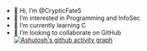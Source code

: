 - 👋 Hi, I’m @CrypticFate5
- 👀 I’m interested in Programming and InfoSec
- 🌱 I’m currently learning C
- 💞️ I’m looking to collaborate on GitHub
[![Ashutosh's github activity graph](https://activity-graph.herokuapp.com/graph?username=crypticfate5)](https://github.com/ashutosh00710/github-readme-activity-graph)

<!---
CrypticFate5/CrypticFate5 is a ✨ special ✨ repository because its `README.md` (this file) appears on your GitHub profile.
You can click the Preview link to take a look at your changes.
--->
